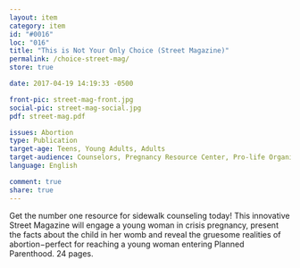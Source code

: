 ```yaml
---
layout: item
category: item
id: "#0016"
loc: "016"
title: "This is Not Your Only Choice (Street Magazine)"
permalink: /choice-street-mag/
store: true

date: 2017-04-19 14:19:33 -0500

front-pic: street-mag-front.jpg
social-pic: street-mag-social.jpg
pdf: street-mag.pdf

issues: Abortion
type: Publication
target-age: Teens, Young Adults, Adults
target-audience: Counselors, Pregnancy Resource Center, Pro-life Organizations, Sidewalk Counselors, Unintended Pregnancy
language: English

comment: true
share: true
---
```

Get the number one resource for sidewalk counseling today! This innovative Street Magazine will engage a young woman in crisis pregnancy, present the facts about the child in her womb and reveal the gruesome realities of abortion−perfect for reaching a young woman entering Planned Parenthood. 24 pages.